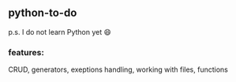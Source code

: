 ## python-to-do
p.s. I do not learn Python yet 😄

### features:
CRUD,
generators,
exeptions handling,
working with files,
functions

